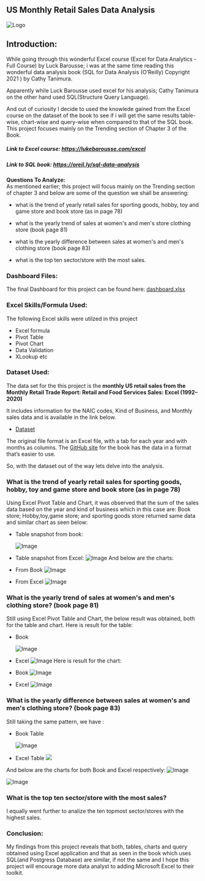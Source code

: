 
## US Monthly Retail Sales Data Analysis

![Logo](https://raw.githubusercontent.com/ObulorN/Excel_Us_Retail_Sales_Analysis/refs/heads/main/images/dashboard1.gif)


## Introduction:
 While going through this wonderful Excel course (Excel for Data Analytics - Full Course) by Luck Barousse; i was at the same time reading this  wonderful  data analysis book (SQL for Data Analysis
 (O’Reilly)  Copyright 2021 ) by Cathy Tanimura.  

 Apparently while Luck Barousse used excel for his analysis; Cathy Tanimura on the other hand used SQL(Structure  Query Language).

 And out of curiosity I decide to used the knowlede gained from the Excel course on the dataset of the book to see if i will get the same results table-wise, chart-wise and query-wise  when compared to that of the SQL book.
 This project focuses mainly on the Trending section of Chapter 3 of the Book.

##### Link to Excel course: https://lukebarousse.com/excel

##### Link to SQL book:  https://oreil.ly/sql-data-analysis

**Questions To Analyze:**  
 As mentioned earlier; this project will focus mainly on the Trending section of chapter 3 and below are some of the question we shall be answering:


- what is the trend  of yearly retail sales for sporting goods, hobby, toy and game store and book store (as in page 78)

- what is the yearly trend of sales at women's and men's store clothing store (book page 81)

- what is the yearly difference between sales at women's and men's clothing store (book page 83)

- what is the top ten sector/store with the most sales.


 

### Dashboard Files:
The final Dashboard for this project can be found here: [dashboard.xlsx](Resources/dashboard.xlsx)

### Excel Skills/Formula Used:
The following Excel skills were utilzed in this project
- Excel formula
- Pivot Table
- Pivot Chart
- Data Validation
- XLookup
etc



### Dataset Used:
The data set for the this project is the 
**monthly US retail sales from
the Monthly Retail Trade Report: Retail and Food Services Sales: Excel (1992–
2020)** 

It includes information for the NAIC codes, Kind of Business, and Monthly sales data and is available in the link below.
-  [Dataset](https://www.census.gov/retail/index.html#mrts)

 The original file format
is an Excel file, with a tab for each year and with months as columns. The [GitHub site](https://oreil.ly/LMiHw)
for the book has the data in a format that’s easier to use.

So, with the dataset out of the way lets delve into the analysis.
### What is the trend  of yearly retail sales for sporting goods, hobby, toy and game store and book store (as in page 78)
Using Excel Pivot Table and Chart, it was  observed that the sum of the sales data based on the year and kind of business which in this case are: Book store; Hobby,toy,game store; and sporting goods store returned same data and similar chart as seen below:

- Table snapshot from book:

  ![Image](https://raw.githubusercontent.com/ObulorN/Excel_Us_Retail_Sales_Analysis/refs/heads/main/images/trending_leisure_stores_table_book.png)
- Table snapshot from Excel:
  ![Image](https://raw.githubusercontent.com/ObulorN/Excel_Us_Retail_Sales_Analysis/refs/heads/main/images/trending_leisure_stores_table.png)
And below are the charts:

- From Book
  ![Image](https://raw.githubusercontent.com/ObulorN/Excel_Us_Retail_Sales_Analysis/refs/heads/main/images/trending_leisure_stores_book.png)
- From Excel
  ![Image](https://raw.githubusercontent.com/ObulorN/Excel_Us_Retail_Sales_Analysis/refs/heads/main/images/trending_leisure_stores.png)



### What is the yearly trend of sales at women's and men's  clothing store? (book page 81)
Still using Excel Pivot Table and Chart, the below result was obtained, both for the table and chart.
Here is result for the table:
  - Book

       ![Image](https://raw.githubusercontent.com/ObulorN/Excel_Us_Retail_Sales_Analysis/refs/heads/main/images/yearly_women_men_trending_book.png)
  - Excel
       ![Image](https://raw.githubusercontent.com/ObulorN/Excel_Us_Retail_Sales_Analysis/refs/heads/main/images/yearly_women_men_trending_excel.png) 
  Here is result for the chart:
  - Book
    ![Image](https://raw.githubusercontent.com/ObulorN/Excel_Us_Retail_Sales_Analysis/refs/heads/main/images/men_women_chart_book.png)
  - Excel
    ![Image](https://raw.githubusercontent.com/ObulorN/Excel_Us_Retail_Sales_Analysis/refs/heads/main/images/men_women_chart_excel.png)




### What is the yearly difference between sales at women's and men's clothing store? (book page 83)

Still taking the same pattern, we have :
- Book Table

  ![Image](https://raw.githubusercontent.com/ObulorN/Excel_Us_Retail_Sales_Analysis/refs/heads/main/images/women_men_diff_table_book.png)
- Excel Table
  ![](https://raw.githubusercontent.com/ObulorN/Excel_Us_Retail_Sales_Analysis/refs/heads/main/images/women_men_diff_table_excel.png)

And below are the charts for both Book and Excel respectively:
 ![Image](images/yearly_diff_men_women_book.png)


![Image](https://raw.githubusercontent.com/ObulorN/Excel_Us_Retail_Sales_Analysis/refs/heads/main/images/yearly_diff_men_women_excel.png)



### What is the top ten sector/store with the most sales?
 I equally went  further to  analize the ten topmost sector/stores with the highest sales.


### Conclusion:
My findings from this project reveals that both, tables, charts and query obtained using Excel application and that as seen in the book which uses SQL(and Postgress Database) are similar, if not the same and I hope this project will encourage more data analyst to adding Microsoft Excel to their toolkit.




